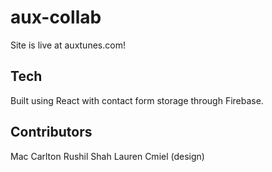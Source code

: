 # aux-collab
Site is live at auxtunes.com!

## Tech
Built using React with contact form storage through Firebase.

## Contributors 
Mac Carlton
Rushil Shah
Lauren Cmiel (design)
